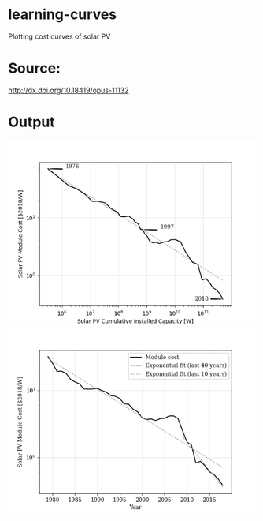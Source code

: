 # learning-curves
Plotting cost curves of solar PV

# Source: 
http://dx.doi.org/10.18419/opus-11132

# Output

![Learning Curve](./graphs/learning_curve_PV.png)
![Exponential Curve](./graphs/exponential_curve_PV.png)